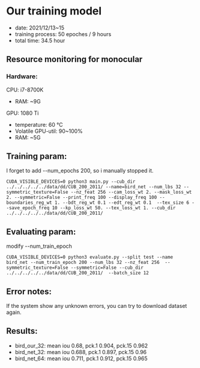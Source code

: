 # Our training model
* date: 2021/12/13~15
* training process: 50 epoches / 9 hours
* total time: 34.5 hour
## Resource monitoring for monocular
### Hardware: 
CPU: i7-8700K
* RAM: ~9G

GPU: 1080 Ti
* temperature: 60 °C
* Volatile GPU-util: 90~100%
* RAM: ~5G

## Training param: 
I forget to add --num_epochs 200, so i manually stopped it.
```console
CUDA_VISIBLE_DEVICES=0 python3 main.py --cub_dir ../../../../../data/dd/CUB_200_2011/ --name=bird_net --num_lbs 32 --symmetric_texture=False --nz_feat 256 --cam_loss_wt 2. --mask_loss_wt 2. --symmetric=False --print_freq 100 --display_freq 100 --boundaries_reg_wt 1. --bdt_reg_wt 0.1 --edt_reg_wt 0.1  --tex_size 6 --save_epoch_freq 10 --kp_loss_wt 50. --tex_loss_wt 1. --cub_dir ../../../../../data/dd/CUB_200_2011/
```

## Evaluating param: 
modify --num_train_epoch
```console
CUDA_VISIBLE_DEVICES=0 python3 evaluate.py --split test --name bird_net --num_train_epoch 200 --num_lbs 32 --nz_feat 256  --symmetric_texture=False --symmetric=False --cub_dir ../../../../../data/dd/CUB_200_2011/  --batch_size 12
```

## Error notes:
If the system show any unknown errors, you can try to download dataset again.

## Results:
* bird_our_32: mean iou 0.68, pck.1 0.904, pck.15 0.962
* bird_net_32: mean iou 0.688, pck.1 0.897, pck.15 0.96
* bird_net_64: mean iou 0.711, pck.1 0.912, pck.15 0.965